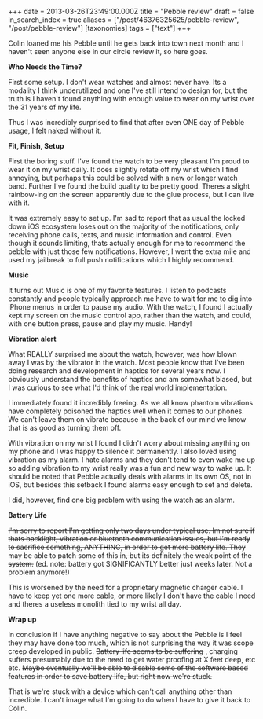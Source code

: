 +++
date = 2013-03-26T23:49:00.000Z
title = "Pebble review"
draft = false
in_search_index = true
aliases = ["/post/46376325625/pebble-review", "/post/pebble-review"]
[taxonomies]
tags = ["text"]
+++

Colin loaned me his Pebble until he gets back into town next month and I haven't seen anyone else in our circle review it, so here goes.

**Who Needs the Time?**

First some setup. I don't wear watches and almost never have. Its a modality I think underutilized and one I've still intend to design for, but the truth is I haven't found anything with enough value to wear on my wrist over the 31 years of my life.

Thus I was incredibly surprised to find that after even ONE day of Pebble usage, I felt naked without it.

<!-- more -->

**Fit, Finish, Setup**

First the boring stuff. I've found the watch to be very pleasant I'm proud to wear it on my wrist daily. It does slightly rotate off my wrist which I find annoying, but perhaps this could be solved with a new or longer watch band.  Further I've found the build quality to be pretty good. Theres a slight rainbow-ing on the screen apparently due to the glue process, but I can live with it.

It was extremely easy to set up. I'm sad to report that as usual the locked down iOS ecosystem loses out on the majority of the notifications, only receiving phone calls, texts, and music information and control. Even though it sounds limiting, thats actually enough for me to recommend the pebble with just those few notifications. However, I went the extra mile and used my jailbreak to full push notifications which I highly recommend.

**Music**

It turns out Music is one of my favorite features. I listen to podcasts constantly and people typically approach me have to wait for me to dig into iPhone menus in order to pause my audio. With the watch, I found I actually kept my screen on the music control app, rather than the watch, and could, with one button press, pause and play my music. Handy!

**Vibration alert**

What REALLY surprised me about the watch, however, was how blown away I was by the vibrator in the watch. Most people know that I've been doing research and development in haptics for several years now. I obviously understand the benefits of haptics and am somewhat biased, but I was curious to see what I'd think of the real world implementation.

I immediately found it incredibly freeing. As we all know phantom vibrations have completely poisoned the haptics well when it comes to our phones. We can't leave them on vibrate because in the back of our mind we know that is as good as turning them off.

With vibration on my wrist I found I didn't worry about missing anything on my phone and I was happy to silence it permanently. I also loved using vibration as my alarm. I hate alarms and they don't tend to even wake me up so adding vibration to my wrist really was a fun and new way to wake up. It should be noted that Pebble actually deals with alarms in its own OS, not in iOS, but besides this setback I found alarms easy enough to set and delete.

I did, however, find one big problem with using the watch as an alarm.

**Battery Life**

~~I'm sorry to report I'm getting only two days under typical use. Im not sure if thats backlight, vibration or bluetooth communication issues, but I'm ready to sacrifice something, ANYTHING, in order to get more battery life. They may be able to patch some of this in, but its definitely the weak point of the system.~~ (ed. note: battery got SIGNIFICANTLY better just weeks later. Not a problem anymore!)

This is worsened by the need for a proprietary magnetic charger cable. I have to keep yet one more cable, or more likely I don't have the cable I need and theres a useless monolith tied to my wrist all day.

**Wrap up**

In conclusion if I have anything negative to say about the Pebble is I feel they may have done too much, which is not surprising the way it was scope creep developed in public. ~~Battery life seems to be suffering~~ , charging suffers presumably due to the need to get water proofing at X feet deep, etc etc. ~~Maybe eventually we'll be able to disable some of the software based features in order to save battery life, but right now we're stuck.~~

That is we're stuck with a device which can't call anything other than incredible. I can't image what I'm going to do when I have to give it back to Colin.
